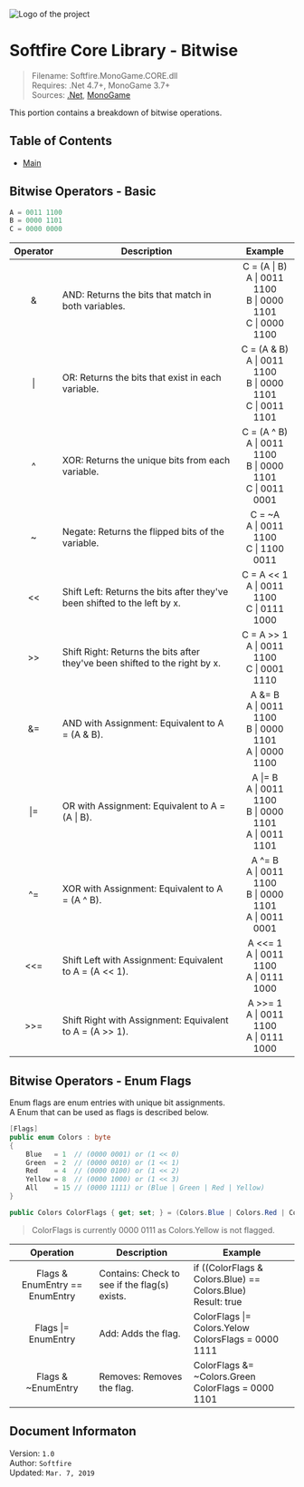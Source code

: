 ﻿![Logo of the project]()

# Softfire Core Library - Bitwise
> Filename: Softfire.MonoGame.CORE.dll  
> Requires: .Net 4.7+, MonoGame 3.7+  
> Sources: [.Net](https://www.microsoft.com/en-us/download/details.aspx?id=55170), [MonoGame](http://www.monogame.net)

This portion contains a breakdown of bitwise operations.

## Table of Contents

- [Main](README.md)

## Bitwise Operators - Basic

```C#
A = 0011 1100
B = 0000 1101
C = 0000 0000
```

<center>

| Operator | Description                                                                 | Example                                                                                |
| :------: | --------------------------------------------------------------------------- | -------------------------------------------------------------------------------------------- |
|     &    | AND: Returns the bits that match in both variables.                         | <center> C = (A \| B) <br> A \| 0011 1100 <br> B \| 0000 1101 <br> C \| 0000 1100  </center> |
|    \|    | OR: Returns the bits that exist in each variable.                           | <center> C = (A & B) <br> A \| 0011 1100 <br> B \| 0000 1101 <br> C \| 0011 1101  </center>  |
|     ^    | XOR: Returns the unique bits from each variable.                            | <center> C = (A ^ B) <br> A \| 0011 1100 <br> B \| 0000 1101 <br> C \| 0011 0001  </center>  |
|     ~    | Negate: Returns the flipped bits of the variable.                           | <center> C = ~A <br> A \| 0011 1100 <br> C \| 1100 0011  </center>                           |
|    <<    | Shift Left: Returns the bits after they've been shifted to the left by x.   | <center> C = A << 1 <br> A \| 0011 1100 <br> C \| 0111 1000  </center>                       |
|    >>    | Shift Right: Returns the bits after they've been shifted to the right by x. | <center> C = A >> 1 <br> A \| 0011 1100 <br> C \| 0001 1110  </center>                       |
|    &=    | AND with Assignment: Equivalent to A = (A & B).                             | <center> A &= B <br> A \| 0011 1100 <br> B \| 0000 1101 <br> A \| 0000 1100  </center>       |
|   \|=    | OR with Assignment: Equivalent to A = (A \| B).                             | <center> A \|= B <br> A \| 0011 1100 <br> B \| 0000 1101 <br> A \| 0011 1101  </center>      |
|    ^=    | XOR with Assignment: Equivalent to A = (A ^ B).                             | <center> A ^= B <br> A \| 0011 1100 <br> B \| 0000 1101 <br> A \| 0011 0001  </center>       |
|   <<=    | Shift Left with Assignment: Equivalent to A = (A << 1).                     | <center> A <<= 1 <br> A \| 0011 1100 <br> A \| 0111 1000  </center>                          |
|   >>=    | Shift Right with Assignment: Equivalent to A = (A >> 1).                    | <center> A >>= 1 <br> A \| 0011 1100 <br> A \| 0111 1000  </center>                          |

</center>

## Bitwise Operators - Enum Flags

Enum flags are enum entries with unique bit assignments.  
A Enum that can be used as flags is described below.

```C#
[Flags]
public enum Colors : byte
{
    Blue   = 1  // (0000 0001) or (1 << 0)
    Green  = 2  // (0000 0010) or (1 << 1)
    Red    = 4  // (0000 0100) or (1 << 2)
    Yellow = 8  // (0000 1000) or (1 << 3)
    All    = 15 // (0000 1111) or (Blue | Green | Red | Yellow)
}

public Colors ColorFlags { get; set; } = (Colors.Blue | Colors.Red | Color.Green);
```

>ColorFlags is currently 0000 0111 as Colors.Yellow is not flagged.

<center>

| Operation                      | Description                                   | Example                                                                        |
| :----------------------------: | --------------------------------------------- | ------------------------------------------------------------------------------ |
| Flags & EnumEntry == EnumEntry | Contains: Check to see if the flag(s) exists. | if ((ColorFlags & Colors.Blue) == Colors.Blue) <br> Result: true               |
| Flags \|= EnumEntry            | Add: Adds the flag.                           | ColorFlags \|= Colors.Yelow <br> ColorsFlags = 0000 1111                       |
| Flags & ~EnumEntry             | Removes: Removes the flag.                    | ColorFlags &= ~Colors.Green <br> ColorFlags = 0000 1101                        |

</center>

## Document Informaton

Version: `1.0`  
Author: `Softfire`  
Updated: `Mar. 7, 2019` 
